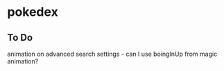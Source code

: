 # pokedex

## To Do

animation on advanced search settings - can I use boingInUp from magic animation?
